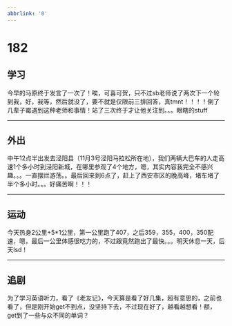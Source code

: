 ```yaml
---
abbrlink: '0'
---
```

# 182

## 学习

今早的马原终于发言了一次了！唉，可喜可贺，只不过sb老师说了两次下一个轮到我，好，我等，然后就没了，要不就是仅限前三排回答，真tmnt！！！！倒了几辈子霉遇到这种老师和事情！站了三次终于才让他关注到。。。眼瞎的stuff
***

## 外出

中午12点半出发去泾阳县（11月3号泾阳马拉松所在地），我们两辆大巴车的人走高速1个多小时到泾阳新城，在哪里参观了4个地方，嗯，其实内容我完全不感兴趣。。。一直摆烂游荡。。最后回来到6点了，赶上了西安市区的晚高峰，堵车堵了半个多小时。。。好痛苦啊！！！
***

## 运动

今天热身2公里+5*1公里，第一公里跑了407，之后359，355，400，350配速，嗯，最后一公里体感很吃力的，不过跟竟然跑出了最快。。。明天休息一天，后天lsd！
***

## 追剧

为了学习英语听力，看了《老友记》，今天算是看了好几集，超有意思的，之前也看了，但是刚开始get不到点，没坚持下去，不过现在好了，越看越想看！额，get到了一些与众不同的单词？
